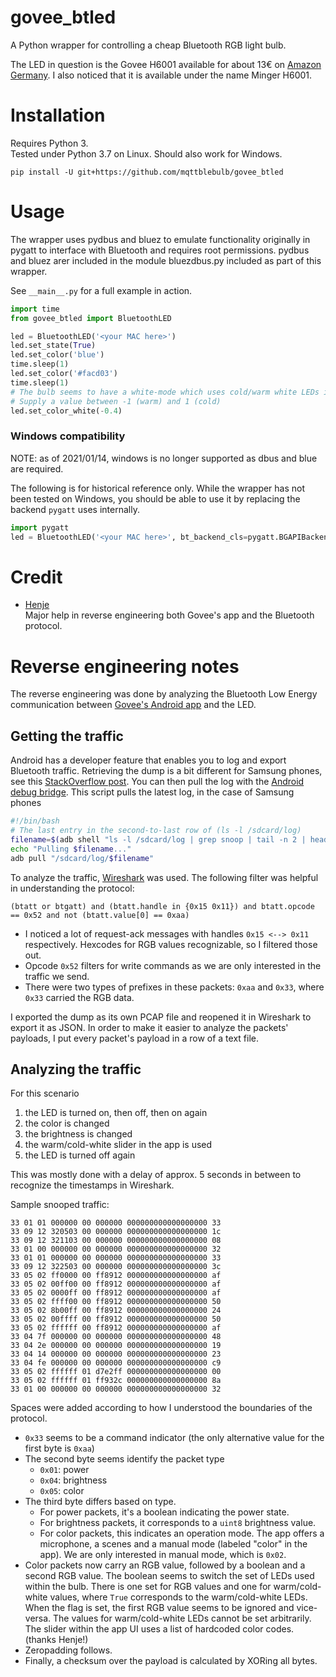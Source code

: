 # govee_btled
A Python wrapper for controlling a cheap Bluetooth RGB light bulb.

The LED in question is the Govee H6001 available for about 13€ on [Amazon Germany](https://www.amazon.de/Govee-farbwechsel-mehrfarbige-Leuchtmittel-Dekoration/dp/B07CPP5LCP). I also noticed that it is available under the name Minger H6001.

# Installation
Requires Python 3.  
Tested under Python 3.7 on Linux. Should also work for Windows.
```
pip install -U git+https://github.com/mqttblebulb/govee_btled
```

# Usage
The wrapper uses pydbus and bluez to emulate functionality originally in pygatt to interface with Bluetooth and requires root permissions. pydbus and bluez arer included in the module bluezdbus.py included as part of this wrapper.


See `__main__.py` for a full example in action.

```python
import time
from govee_btled import BluetoothLED

led = BluetoothLED('<your MAC here>')
led.set_state(True)
led.set_color('blue')
time.sleep(1)
led.set_color('#facd03')
time.sleep(1)
# The bulb seems to have a white-mode which uses cold/warm white LEDs instead of the RGB LEDs.
# Supply a value between -1 (warm) and 1 (cold)
led.set_color_white(-0.4)
```

### Windows compatibility
NOTE: as of 2021/01/14, windows is no longer supported as dbus and blue are required.

The following is for historical reference only.
While the wrapper has not been tested on Windows, you should be able to use it by replacing the backend `pygatt` uses internally.
```python
import pygatt
led = BluetoothLED('<your MAC here>', bt_backend_cls=pygatt.BGAPIBackend)
```

# Credit
- [Henje](https://github.com/henje)  
  Major help in reverse engineering both Govee's app and the Bluetooth protocol.

# Reverse engineering notes
The reverse engineering was done by analyzing the Bluetooth Low Energy communication between [Govee's Android app](https://play.google.com/store/apps/details?id=com.govee.home&hl=gsw) and the LED.

## Getting the traffic
Android has a developer feature that enables you to log and export Bluetooth traffic. Retrieving the dump is a bit different for Samsung phones, see this [StackOverflow post](https://stackoverflow.com/a/50868118). You can then pull the log with the [Android debug bridge](https://developer.android.com/studio/command-line/adb). This script pulls the latest log, in the case of Samsung phones
```bash
#!/bin/bash
# The last entry in the second-to-last row of (ls -l /sdcard/log)
filename=$(adb shell "ls -l /sdcard/log | grep snoop | tail -n 2 | head -n 1 | cut -d ' ' -f 9")
echo "Pulling $filename..."
adb pull "/sdcard/log/$filename"
```

To analyze the traffic, [Wireshark](https://www.wireshark.org/) was used. The following filter was helpful in understanding the protocol:
```
(btatt or btgatt) and (btatt.handle in {0x15 0x11}) and btatt.opcode == 0x52 and not (btatt.value[0] == 0xaa)
```
- I noticed a lot of request-ack messages with handles `0x15 <--> 0x11` respectively. Hexcodes for RGB values recognizable, so I filtered those out.
- Opcode `0x52` filters for write commands as we are only interested in the traffic we send.
- There were two types of prefixes in these packets: `0xaa` and `0x33`, where `0x33` carried the RGB data.

I exported the dump as its own PCAP file and reopened it in Wireshark to export it as JSON. In order to make it easier to analyze the packets' payloads, I put every packet's payload in a row of a text file.

## Analyzing the traffic

For this scenario
1) the LED is turned on, then off, then on again
2) the color is changed
3) the brightness is changed
4) the warm/cold-white slider in the app is used
5) the LED is turned off again

This was mostly done with a delay of approx. 5 seconds in between to recognize the timestamps in Wireshark.

Sample snooped traffic:
```
33 01 01 000000 00 000000 000000000000000000 33
33 09 12 320503 00 000000 000000000000000000 1c
33 09 12 321103 00 000000 000000000000000000 08
33 01 00 000000 00 000000 000000000000000000 32
33 01 01 000000 00 000000 000000000000000000 33
33 09 12 322503 00 000000 000000000000000000 3c
33 05 02 ff0000 00 ff8912 000000000000000000 af
33 05 02 00ff00 00 ff8912 000000000000000000 af
33 05 02 0000ff 00 ff8912 000000000000000000 af
33 05 02 ffff00 00 ff8912 000000000000000000 50
33 05 02 8b00ff 00 ff8912 000000000000000000 24
33 05 02 00ffff 00 ff8912 000000000000000000 50
33 05 02 ffffff 00 ff8912 000000000000000000 af
33 04 7f 000000 00 000000 000000000000000000 48
33 04 2e 000000 00 000000 000000000000000000 19
33 04 14 000000 00 000000 000000000000000000 23
33 04 fe 000000 00 000000 000000000000000000 c9
33 05 02 ffffff 01 d7e2ff 000000000000000000 00
33 05 02 ffffff 01 ff932c 000000000000000000 8a
33 01 00 000000 00 000000 000000000000000000 32
```
Spaces were added according to how I understood the boundaries of the protocol.
- `0x33` seems to be a command indicator (the only alternative value for the first byte is `0xaa`)
- The second byte seems identify the packet type
  - `0x01`: power
  - `0x04`: brightness
  - `0x05`: color
- The third byte differs based on type.
  - For power packets, it's a boolean indicating the power state.
  - For brightness packets, it corresponds to a `uint8` brightness value.
  - For color packets, this indicates an operation mode. The app offers a microphone, a scenes and a manual mode (labeled "color" in the app). We are only interested in manual mode, which is `0x02`.
- Color packets now carry an RGB value, followed by a boolean and a second RGB value. The boolean seems to switch the set of LEDs used within the bulb. There is one set for RGB values and one for warm/cold-white values, where `True` corresponds to the warm/cold-white LEDs. When the flag is set, the first RGB value seems to be ignored and vice-versa. The values for warm/cold-white LEDs cannot be set arbitrarily. The slider within the app UI uses a list of hardcoded color codes. (thanks Henje!)
- Zeropadding follows.
- Finally, a checksum over the payload is calculated by XORing all bytes.
